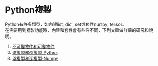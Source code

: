 # Python複製
Python有許多類型，如內建list, dict, set或套件numpy, tensor。  
在需要用到複製功能時，內建和套件會有些許不同，下列文章做詳細的研究和說明。  
1. [不可變物件和可變物件](https://hackmd.io/@0LtVddYWSDabqJwZGH7W5A/S1JObTV96)  
2. [淺複製和深複製-Python](https://hackmd.io/@0LtVddYWSDabqJwZGH7W5A/rkY5L3uc6)  
3. [淺複製和深複製-Numpy](https://hackmd.io/@0LtVddYWSDabqJwZGH7W5A/S1q5w6O96)  



